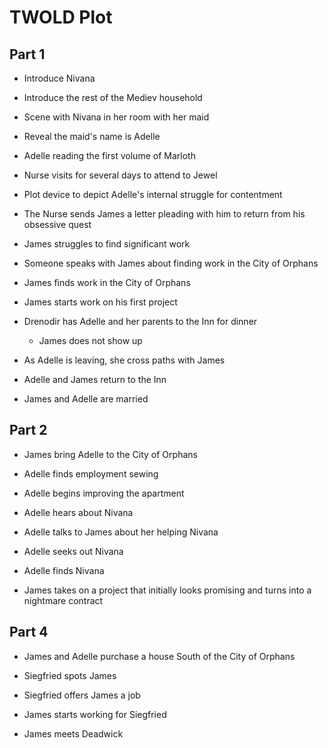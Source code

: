 # TWOLD Plot

## Part 1

* Introduce Nivana
* Introduce the rest of the Mediev household
* Scene with Nivana in her room with her maid
* Reveal the maid's name is Adelle
* Adelle reading the first volume of Marloth
* Nurse visits for several days to attend to Jewel
* Plot device to depict Adelle's internal struggle for contentment
* The Nurse sends James a letter pleading with him to return from his obsessive quest



* James struggles to find significant work
* Someone speaks with James about finding work in the City of Orphans
* James finds work in the City of Orphans



* James starts work on his first project



* Drenodir has Adelle and her parents to the Inn for dinner
  * James does not show up
* As Adelle is leaving, she cross paths with James
* Adelle and James return to the Inn



* James and Adelle are married

## Part 2

* James bring Adelle to the City of Orphans
* Adelle finds employment sewing
* Adelle begins improving the apartment



* Adelle hears about Nivana
* Adelle talks to James about her helping Nivana
* Adelle seeks out Nivana
* Adelle finds Nivana



* James takes on a project that initially looks promising and turns into a nightmare contract



## Part 4

* James and Adelle purchase a house South of the City of Orphans



* Siegfried spots James
* Siegfried offers James a job
* James starts working for Siegfried
* James meets Deadwick
